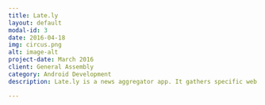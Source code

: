 ```yaml
---
title: Late.ly
layout: default
modal-id: 3
date: 2016-04-18
img: circus.png
alt: image-alt
project-date: March 2016
client: General Assembly
category: Android Development
description: Late.ly is a news aggregator app. It gathers specific web content into one location for easy viewing. This was my first Android group project and as a group project, there was a strong usage of Git/GitHub's branching and merge functions. The aggregator features APIs from Reddit, Foursquare, Meetup, and Weather.io. JSON data from the APIs are parsed using Gson and Retrofit through an AsyncTask. The interface features a TabLayout bar housing fragments which are customizable based on topics selected by the user. Each piece of data is displayed on a customized cards fitted onto a RecyclerView.

---
```

